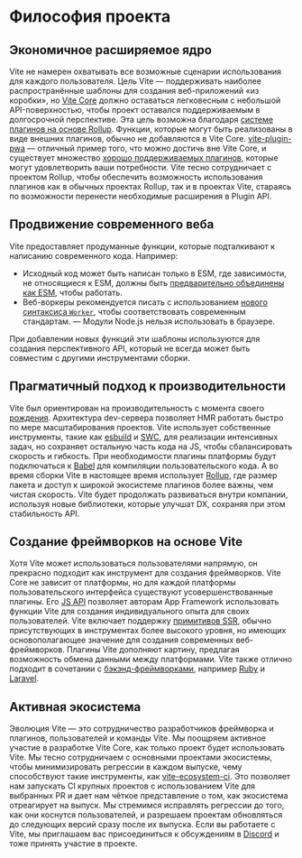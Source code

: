 # Философия проекта

## Экономичное расширяемое ядро

Vite не намерен охватывать все возможные сценарии использования для каждого пользователя. Цель Vite — поддерживать наиболее распространённые шаблоны для создания веб-приложений «из коробки», но [Vite Core](https://github.com/vitejs/vite) должно оставаться легковесным с небольшой API-поверхностью, чтобы проект оставался поддерживаемым в долгосрочной перспективе. Эта цель возможна благодаря [системе плагинов на основе Rollup](./api-plugin.md). Функции, которые могут быть реализованы в виде внешних плагинов, обычно не добавляются в Vite Core. [vite-plugin-pwa](https://vite-pwa-org.netlify.app/) — отличный пример того, что можно достичь вне Vite Core, и существует множество [хорошо поддерживаемых плагинов](https://github.com/vitejs/awesome-vite#plugins), которые могут удовлетворить ваши потребности. Vite тесно сотрудничает с проектом Rollup, чтобы обеспечить возможность использования плагинов как в обычных проектах Rollup, так и в проектах Vite, стараясь по возможности перенести необходимые расширения в Plugin API.

## Продвижение современного веба

Vite предоставляет продуманные функции, которые подталкивают к написанию современного кода. Например:

- Исходный код может быть написан только в ESM, где зависимости, не относящиеся к ESM, должны быть [предварительно объединены как ESM](./dep-pre-bundling), чтобы работать.
- Веб-воркеры рекомендуется писать с использованием [нового синтаксиса `Worker`](./features#web-workers), чтобы соответствовать современным стандартам.
— Модули Node.js нельзя использовать в браузере.

При добавлении новых функций эти шаблоны используются для создания перспективного API, который не всегда может быть совместим с другими инструментами сборки.

## Прагматичный подход к производительности

Vite был ориентирован на производительность с момента своего [рождения](./why.md). Архитектура dev-сервера позволяет HMR работать быстро по мере масштабирования проектов. Vite использует собственные инструменты, такие как [esbuild](https://esbuild.github.io/) и [SWC](https://github.com/vitejs/vite-plugin-react-swc), для реализации интенсивных задач, но сохраняет остальную часть кода на JS, чтобы сбалансировать скорость и гибкость. При необходимости плагины платформы будут подключаться к [Babel](https://babeljs.io/) для компиляции пользовательского кода. А во время сборки Vite в настоящее время использует [Rollup](https://rollupjs.org/), где размер пакета и доступ к широкой экосистеме плагинов более важны, чем чистая скорость. Vite будет продолжать развиваться внутри компании, используя новые библиотеки, которые улучшат DX, сохраняя при этом стабильность API.

## Создание фреймворков на основе Vite

Хотя Vite может использоваться пользователями напрямую, он прекрасно подходит как инструмент для создания фреймворков. Vite Core не зависит от платформы, но для каждой платформы пользовательского интерфейса существуют усовершенствованные плагины. Его [JS API](./api-javascript.md) позволяет авторам App Framework использовать функции Vite для создания индивидуального опыта для своих пользователей. Vite включает поддержку [примитивов SSR](./ssr.md), обычно присутствующих в инструментах более высокого уровня, но имеющих основополагающее значение для создания современных веб-фреймворков. Плагины Vite дополняют картину, предлагая возможность обмена данными между платформами. Vite также отлично подходит в сочетании с [бэкэнд-фреймворками](./backend-integration.md), например [Ruby](https://vite-ruby.netlify.app/) и [Laravel](https://laravel.com/docs/10.x/vite).

## Активная экосистема

Эволюция Vite — это сотрудничество разработчиков фреймворка и плагинов, пользователей и команды Vite. Мы поощряем активное участие в разработке Vite Core, как только проект будет использовать Vite. Мы тесно сотрудничаем с основными проектами экосистемы, чтобы минимизировать регрессии в каждом выпуске, чему способствуют такие инструменты, как [vite-ecosystem-ci](https://github.com/vitejs/vite-ecosystem-ci). Это позволяет нам запускать CI крупных проектов с использованием Vite для выбранных PR и дает нам чёткое представление о том, как экосистема отреагирует на выпуск. Мы стремимся исправлять регрессии до того, как они коснутся пользователей, и разрешаем проектам обновляться до следующих версий сразу после их выпуска. Если вы работаете с Vite, мы приглашаем вас присоединиться к обсуждениям в [Discord](https://chat.vite.dev) и тоже принять участие в проекте.
